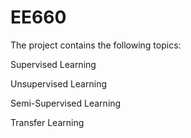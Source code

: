 # EE660 


The project contains the following topics:

Supervised Learning

Unsupervised Learning

Semi-Supervised Learning

Transfer Learning
